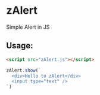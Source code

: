 # zAlert
Simple Alert in JS

## Usage:
```html
<script src="zAlert.js"></script>
```

```js
zAlert.show(`
  <div>Hello to zAlert</div>
  <input type="text" />
`)
```
